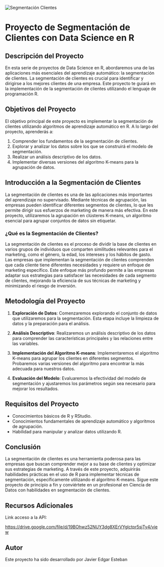 ![Segmentación Clientes](https://github.com/JavierEdgarEsteban77/Segmentaci-n-de-Clientes-usando-Machine-Learning/assets/86074229/d9e5d926-333b-4c87-9931-f7099ccaaecd)

# Proyecto de Segmentación de Clientes con Data Science en R

## Descripción del Proyecto

En esta serie de proyectos de Data Science en R, abordaremos una de las aplicaciones más esenciales del aprendizaje automático: la segmentación de clientes. La segmentación de clientes es crucial para identificar y dirigirse a los mejores clientes de una empresa. Este proyecto te guiará en la implementación de la segmentación de clientes utilizando el lenguaje de programación R.

## Objetivos del Proyecto

El objetivo principal de este proyecto es implementar la segmentación de clientes utilizando algoritmos de aprendizaje automático en R. A lo largo del proyecto, aprenderás a:

1. Comprender los fundamentos de la segmentación de clientes.
2. Explorar y analizar los datos sobre los que se construirá el modelo de segmentación.
3. Realizar un análisis descriptivo de los datos.
4. Implementar diversas versiones del algoritmo K-means para la agrupación de datos.

## Introducción a la Segmentación de Clientes

La segmentación de clientes es una de las aplicaciones más importantes del aprendizaje no supervisado. Mediante técnicas de agrupación, las empresas pueden identificar diferentes segmentos de clientes, lo que les permite dirigir sus esfuerzos de marketing de manera más efectiva. En este proyecto, utilizaremos la agrupación en clústeres K-means, un algoritmo esencial para agrupar conjuntos de datos sin etiquetar.

### ¿Qué es la Segmentación de Clientes?

La segmentación de clientes es el proceso de dividir la base de clientes en varios grupos de individuos que comparten similitudes relevantes para el marketing, como el género, la edad, los intereses y los hábitos de gasto. Las empresas que implementan la segmentación de clientes comprenden que cada cliente tiene diferentes necesidades y requiere un enfoque de marketing específico. Este enfoque más profundo permite a las empresas adaptar sus estrategias para satisfacer las necesidades de cada segmento de clientes, mejorando la eficiencia de sus técnicas de marketing y minimizando el riesgo de inversión.

## Metodología del Proyecto

1. **Exploración de Datos**: Comenzaremos explorando el conjunto de datos que utilizaremos para la segmentación. Esta etapa incluye la limpieza de datos y la preparación para el análisis.
   
2. **Análisis Descriptivo**: Realizaremos un análisis descriptivo de los datos para comprender las características principales y las relaciones entre las variables.

3. **Implementación del Algoritmo K-means**: Implementaremos el algoritmo K-means para agrupar los clientes en diferentes segmentos. Probaremos varias versiones del algoritmo para encontrar la más adecuada para nuestros datos.

4. **Evaluación del Modelo**: Evaluaremos la efectividad del modelo de segmentación y ajustaremos los parámetros según sea necesario para mejorar los resultados.

## Requisitos del Proyecto

- Conocimientos básicos de R y RStudio.
- Conocimientos fundamentales de aprendizaje automático y algoritmos de agrupación.
- Habilidad para manipular y analizar datos utilizando R.

## Conclusión

La segmentación de clientes es una herramienta poderosa para las empresas que buscan comprender mejor a su base de clientes y optimizar sus estrategias de marketing. A través de este proyecto, adquirirás habilidades prácticas en el uso de R para implementar técnicas de segmentación, específicamente utilizando el algoritmo K-means. Sigue este proyecto de principio a fin y conviértete en un profesional en Ciencia de Datos con habilidades en segmentación de clientes.

## Recursos Adicionales

Link acceso a la API:

https://drive.google.com/file/d/19BOhwz52NUY3dg8XErVYglctpr5sjTy4/view

## Autor

Este proyecto ha sido desarrollado por Javier Edgar Esteban
